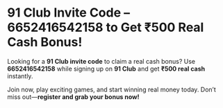 # 91 Club Invite Code – 6652416542158 to Get ₹500 Real Cash Bonus!  

Looking for a **91 Club invite code** to claim a real cash bonus? Use **6652416542158** while signing up on **91 Club** and get **₹500 real cash** instantly.  

Join now, play exciting games, and start winning real money today. Don’t miss out—**register and grab your bonus now!**

